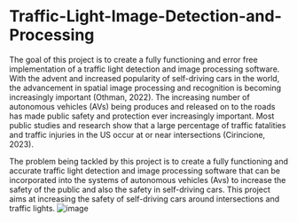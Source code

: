 # Traffic-Light-Image-Detection-and-Processing

The goal of this project is to create a fully functioning and error free implementation of a traffic light detection and image processing software. With the advent and increased popularity of self-driving cars in the world, the advancement in spatial image processing and recognition is becoming increasingly important (Othman, 2022). The increasing number of autonomous vehicles (AVs) being produces and released on to the roads has made public safety and protection ever increasingly important. Most public studies and research show that a large percentage of traffic fatalities and traffic injuries in the US occur at or near intersections (Cirincione, 2023).

The problem being tackled by this project is to create a fully functioning and accurate traffic light detection and image processing software that can be incorporated into the systems of autonomous vehicles (Avs) to increase the safety of the public and also the safety in self-driving cars. This project aims at increasing the safety of self-driving cars around intersections and traffic lights. 
![image](https://github.com/ManavK003/Traffic-Light-Image-Detection-and-Processing/assets/97770291/8e5bf761-84b2-4b58-8f96-958364df401b)
